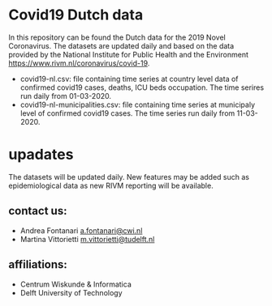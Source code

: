 
# Covid19 Dutch data
In this repository can be found the Dutch data for the 2019 Novel Coronavirus. The datasets are updated daily and based on the data provided by the National Institute for Public Health and the Environment https://www.rivm.nl/coronavirus/covid-19.



* covid19-nl.csv: file containing time series at country level data of confirmed covid19 cases, deaths, ICU beds occupation.
  The time serires run daily from 01-03-2020.
* covid19-nl-municipalities.csv: file containing time series at municipaly level of confirmed covid19 cases.
 The time series run daily from 11-03-2020.

# upadates
The datasets will be updated daily. New features may be added such as epidemiological data as new RIVM reporting will be available.

## contact us:
 - Andrea Fontanari a.fontanari@cwi.nl
 - Martina Vittorietti m.vittorietti@tudelft.nl
 
## affiliations:
- Centrum Wiskunde & Informatica
- Delft University of Technology
